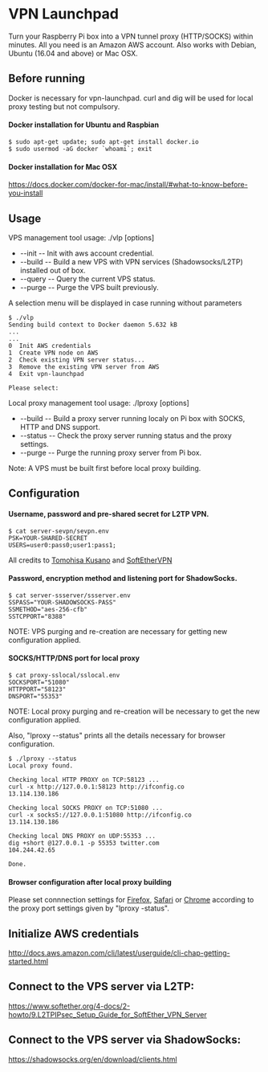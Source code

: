 # VPN Launchpad

Turn your Raspberry Pi box into a VPN tunnel proxy (HTTP/SOCKS) within minutes. All you need is an Amazon AWS account. Also works with Debian, Ubuntu (16.04 and above) or Mac OSX.



## Before running

Docker is necessary for vpn-launchpad. curl and dig will be used for local proxy testing but not compulsory.

#### Docker installation for Ubuntu and Raspbian
```
$ sudo apt-get update; sudo apt-get install docker.io
$ sudo usermod -aG docker `whoami`; exit
```
#### Docker installation for Mac OSX
<https://docs.docker.com/docker-for-mac/install/#what-to-know-before-you-install>



## Usage

VPS management tool usage: ./vlp [options]

* --init        -- Init with aws account credential.
* --build       -- Build a new VPS with VPN services (Shadowsocks/L2TP) installed out of box.
* --query       -- Query the current VPS status.
* --purge       -- Purge the VPS built previously.

A selection menu will be displayed in case running without parameters
```
$ ./vlp
Sending build context to Docker daemon 5.632 kB
...
...
0  Init AWS credentials
1  Create VPN node on AWS
2  Check existing VPN server status...
3  Remove the existing VPN server from AWS
4  Exit vpn-launchpad

Please select:
```


Local proxy management tool usage: ./lproxy [options]

* --build         -- Build a proxy server running localy on Pi box with SOCKS, HTTP and DNS support.
* --status        -- Check the proxy server running status and the proxy settings.
* --purge         -- Purge the running proxy server from Pi box.

Note: A VPS must be built first before local proxy building.



## Configuration

#### Username, password and pre-shared secret for L2TP VPN.
```
$ cat server-sevpn/sevpn.env
PSK=YOUR-SHARED-SECRET
USERS=user0:pass0;user1:pass1;
```
All credits to [Tomohisa Kusano](https://github.com/siomiz/SoftEtherVPN) and [SoftEtherVPN](https://github.com/SoftEtherVPN/SoftEtherVPN)


#### Password, encryption method and listening port for ShadowSocks.
```
$ cat server-ssserver/ssserver.env
SSPASS="YOUR-SHADOWSOCKS-PASS"
SSMETHOD="aes-256-cfb"
SSTCPPORT="8388"
```
NOTE: VPS purging and re-creation are necessary for getting new configuration applied.

#### SOCKS/HTTP/DNS port for local proxy
```
$ cat proxy-sslocal/sslocal.env 
SOCKSPORT="51080"
HTTPPORT="58123"
DNSPORT="55353"
```
NOTE: Local proxy purging and re-creation will be necessary to get the new configuration applied.

Also, "lproxy --status" prints all the details necessary for browser configuration.
```
$ ./lproxy --status
Local proxy found.

Checking local HTTP PROXY on TCP:58123 ...
curl -x http://127.0.0.1:58123 http://ifconfig.co
13.114.130.186

Checking local SOCKS PROXY on TCP:51080 ...
curl -x socks5://127.0.0.1:51080 http://ifconfig.co
13.114.130.186

Checking local DNS PROXY on UDP:55353 ...
dig +short @127.0.0.1 -p 55353 twitter.com
104.244.42.65

Done.
```

#### Browser configuration after local proxy building
Please set connnection settings for [Firefox](https://support.mozilla.org/en-US/kb/connection-settings-firefox), [Safari](https://support.apple.com/en-au/guide/safari/set-up-a-proxy-server-ibrw1053/mac) or [Chrome](https://www.expressvpn.com/support/troubleshooting/google-chrome-no-proxy/) according to the proxy port settings given by "lproxy -status".



## Initialize AWS credentials
<http://docs.aws.amazon.com/cli/latest/userguide/cli-chap-getting-started.html>



## Connect to the VPS server via L2TP:
<https://www.softether.org/4-docs/2-howto/9.L2TPIPsec_Setup_Guide_for_SoftEther_VPN_Server>



## Connect to the VPS server via ShadowSocks:
<https://shadowsocks.org/en/download/clients.html>
